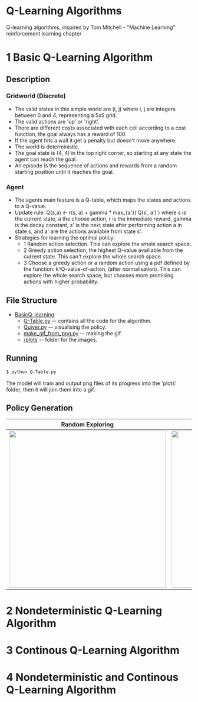 # Q-Learning Algorithms
Q-learning algorithms, inspired by Tom Mitchell - "Machine Learning" reinforcement learning chapter

# 1 Basic Q-Learning Algorithm
## Description
### Gridworld (Discrete)
- The valid states in this simple world are (i, j) where i, j are integers between 0 and 4, representing a 5x5 grid. 
- The valid actions are 'up' or 'right'.
- There are different costs associated with each cell according to a cost function, the goal always has a reward of 100.
- If the agent hits a wall it get a penalty but doesn't move anywhere.
- The world is deterministic.
- The goal state is (4, 4) in the top right corner, so starting at any state the agent can reach the goal.
- An episode is the sequence of actions and rewards from a random starting position until it reaches the goal.

### Agent
- The agents main feature is a Q-table, which maps the states and actions to a Q-value.
- Update rule: Q(s,a) <- r(s, a) + gamma * max_{a'}( Q(s', a') )
  where s is the current state, a the choose action, r is the immediate reward, gamma is the decay constant, s' is the next state after performing action a in state s, and a' are the actions available from state s'.
- Strategies for learning the optimal policy:
  - 1 Random action selection. This can explore the whole search space.
  - 2 Greedy action selection, the highest Q-value availiable from the current state. This can't explore the whole search space.
  - 3 Choose a greedy action or a random action using a pdf defined by the function: k^Q-value-of-action, (after normalisation). This can explore the whole search space, but chooses more promising actions with higher probability.

## File Structure
 * [BasicQ-learning](./BasicQ-learning)
   * [Q-Table.py](./BasicQ-learning/Q-Table.py) -- contains all the code for the algorithm.
   * [Quiver.py](./BasicQ-learning/Quiver.py) -- visualising the policy.
   * [make_gif_from_png.py](./BasicQ-learning/make_gif_from_png.py) -- making the gif.
   * [/plots](./BasicQ-learning/plots) -- folder for the images.

## Running
```bash
$ python Q-Table.py
```
The model will train and output png files of its progress into the 'plots' folder, then it will join them into a gif.

## Policy Generation
Random Exploring           |  Greedy & Random Strategy
:-------------------------:|:-------------------------:
<img src="/BasicQ-learning/Policy-RandomExploring.gif" width="425"/> | <img src="/BasicQ-learning/Policy-ExperimentationStrategy.gif" width="425"/>

# 2 Nondeterministic Q-Learning Algorithm
# 3 Continous Q-Learning Algorithm
# 4 Nondeterministic and Continous Q-Learning Algorithm


<!---
## Contributing
Pull requests are welcome. For major changes, please open an issue first to discuss what you would like to change.

## License
[MIT](https://choosealicense.com/licenses/mit/)
-->
